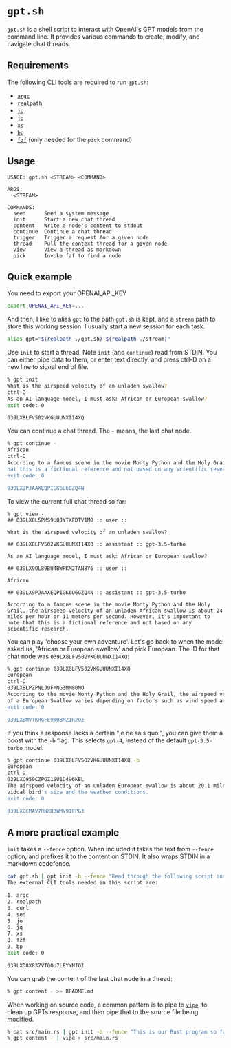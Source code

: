 # `gpt.sh`

`gpt.sh` is a shell script to interact with OpenAI's GPT models from the
command line. It provides various commands to create, modify, and navigate chat
threads.

## Requirements

The following CLI tools are required to run `gpt.sh`:

- [`argc`](https://github.com/sigoden/argc)
- [`realpath`](https://formulae.brew.sh/formula/coreutils)
- [`jo`](https://github.com/jpmens/jo)
- [`jq`](https://github.com/jqlang/jq)
- [`xs`](https://github.com/cablehead/xs)
- [`bp`](https://github.com/printfn/bp)
- [`fzf`]() (only needed for the `pick` command)

## Usage

```
USAGE: gpt.sh <STREAM> <COMMAND>

ARGS:
  <STREAM>

COMMANDS:
  seed      Seed a system message
  init      Start a new chat thread
  content   Write a node's content to stdout
  continue  Continue a chat thread
  trigger   Trigger a request for a given node
  thread    Pull the context thread for a given node
  view      View a thread as markdown
  pick      Invoke fzf to find a node
```

## Quick example

You need to export your OPENAI_API_KEY

```bash
export OPENAI_API_KEY=...
```

And then, I like to alias `gpt` to the path `gpt.sh` is kept, and a `stream`
path to store this working session. I usually start a new session for each
task.

```bash
alias gpt="$(realpath ./gpt.sh) $(realpath ./stream)"
```

Use `init` to start a thread. Note `init` (and `continue`) read from STDIN. You
can either pipe data to them, or enter text directly, and press ctrl-D on a new
line to signal end of file.

```bash
% gpt init
What is the airspeed velocity of an unladen swallow?
ctrl-D
As an AI language model, I must ask: African or European swallow?
exit code: 0

039LX8LFV502VKGUUUNXI14XQ
```

You can continue a chat thread. The `-` means, the last chat node.

```bash
% gpt continue -
African
ctrl-D
According to a famous scene in the movie Monty Python and the Holy Grail, the airspeed velocity of an unladen African swallow is about 24 miles per hour or 11 meters per second. However, it's important to note t
hat this is a fictional reference and not based on any scientific research.
exit code: 0

039LX9PJAAXEQPIGK6U6GZQ4N
```

To view the current full chat thread so far:

```
% gpt view -
## 039LX8L5PMS9U0JYTXFDTV1M0 :: user ::

What is the airspeed velocity of an unladen swallow?

## 039LX8LFV502VKGUUUNXI14XQ :: assistant :: gpt-3.5-turbo

As an AI language model, I must ask: African or European swallow?

## 039LX9OL89BU4BWPKM2TAN8Y6 :: user ::

African

## 039LX9PJAAXEQPIGK6U6GZQ4N :: assistant :: gpt-3.5-turbo

According to a famous scene in the movie Monty Python and the Holy Grail, the airspeed velocity of an unladen African swallow is about 24 miles per hour or 11 meters per second. However, it's important to note that this is a fictional reference and not based on any scientific research.
```

You can play 'choose your own adventure'. Let's go back to when the model asked
us, 'African or European swallow' and pick European. The ID for that chat node
was `039LX8LFV502VKGUUUNXI14XQ`:

```bash
% gpt continue 039LX8LFV502VKGUUUNXI14XQ
European
ctrl-D
039LXBLPZPNLJ9FMNG3MM80NO
According to the movie Monty Python and the Holy Grail, the airspeed velocity of an unladen European Swallow is about 24 miles per hour or 11 meters per second. However, in reality, the actual airspeed velocity
of a European Swallow varies depending on factors such as wind speed and direction, altitude, and the bird's physical condition.
exit code: 0

039LXBMVTKRGFE9W08MZ1R2Q2
```

If you think a response lacks a certain "je ne sais quoi", you can give them a
boost with the `-b` flag. This selects `gpt-4`, instead of the default
`gpt-3.5-turbo` model:

```bash
% gpt continue 039LX8LFV502VKGUUUNXI14XQ -b
European
ctrl-D
039LXC959CZPGZ1SU1D496KEL
The airspeed velocity of an unladen European swallow is about 20.1 miles per hour (32.4 kilometers per hour). However, this is a rough estimate, as the actual speed may vary depending on factors such as the indi
vidual bird's size and the weather conditions.
exit code: 0

039LXCCMAV7RNXR3WMV91FPG3
```

## A more practical example

`init` takes a `--fence` option. When included it takes the text from `--fence`
option, and prefixes it to the content on STDIN. It also wraps STDIN in a
markdown codefence.

```bash
cat gpt.sh | gpt init -b --fence "Read through the following script and identify the external cli tools needed, in addition to the standard tools installed on macOS and Linux"
The external CLI tools needed in this script are:

1. argc
2. realpath
3. curl
4. sed
5. jo
6. jq
7. xs
8. fzf
9. bp
exit code: 0

039LXD8X837VTQ0U7LEYYNIOI
```

You can grab the content of the last chat node in a thread:

```bash
% gpt content - >> README.md
```

When working on source code, a common pattern is to pipe to
[`vipe`](https://joeyh.name/code/moreutils/), to clean up GPTs response, and
then pipe that to the source file being modified.

```bash
% cat src/main.rs | gpt init -b --fence "This is our Rust program so far. Update to..."
% gpt content - | vipe > src/main.rs
```

